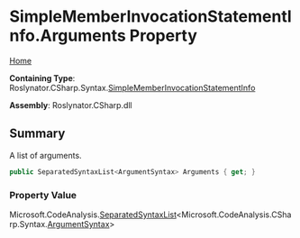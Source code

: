<a name="_top"></a>

# SimpleMemberInvocationStatementInfo\.Arguments Property

[Home](../../../../../README.md#_top)

**Containing Type**: Roslynator\.CSharp\.Syntax\.[SimpleMemberInvocationStatementInfo](../README.md#_top)

**Assembly**: Roslynator\.CSharp\.dll

## Summary

A list of arguments\.

```csharp
public SeparatedSyntaxList<ArgumentSyntax> Arguments { get; }
```

### Property Value

Microsoft\.CodeAnalysis\.[SeparatedSyntaxList](https://docs.microsoft.com/en-us/dotnet/api/microsoft.codeanalysis.separatedsyntaxlist-1)\<Microsoft\.CodeAnalysis\.CSharp\.Syntax\.[ArgumentSyntax](https://docs.microsoft.com/en-us/dotnet/api/microsoft.codeanalysis.csharp.syntax.argumentsyntax)>

